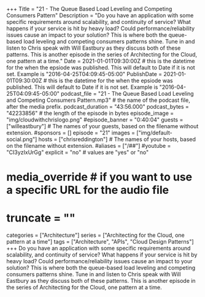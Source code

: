 +++
Title = "21 - The Queue Based Load Leveling and Competing Consumers Pattern"
Description = "Do you have an application with some specific requirements around scalability, and continuity of service? What happens if your service is hit by heavy load? Could performance/reliability issues cause an impact to your solution? This is where both the queue-based load leveling and competing consumers patterns shine. Tune in and listen to Chris speak with Will Eastbury as they discuss both of these patterns. This is another episode in the series of Architecting for the Cloud, one pattern at a time."
Date = 2021-01-01T09:30:00Z # this is the datetime for the when the epsiode was published. This will default to Date if it is not set. Example is "2016-04-25T04:09:45-05:00"
PublishDate = 2021-01-01T09:30:00Z # this is the datetime for the when the epsiode was published. This will default to Date if it is not set. Example is "2016-04-25T04:09:45-05:00"
podcast_file = "21 - The Queue Based Load Leveling and Competing Consumers Pattern.mp3" # the name of the podcast file, after the media prefix.
podcast_duration = "43:56.000"
podcast_bytes = "42233856" # the length of the episode in bytes
episode_image = "img/cloudwithchrislogo.png"
#episode_banner = "0:40:04"
guests = ["willeastbury"] # The names of your guests, based on the filename without extension.
#sponsors = []
episode = "21"
images = ["img/default-social.png"]
hosts = ["chrisreddington"] # The names of your hosts, based on the filename without extension.
#aliases = ["/##"]
#youtube = "CI3yzIxUrGg"
explicit = "no" # values are "yes" or "no"
# media_override # if you want to use a specific URL for the audio file
# truncate = ""
categories = ["Architecture"]
series = ["Architecting for the Cloud, one pattern at a time"]
tags = ["Architecture", "APIs", "Cloud Design Patterns"]
+++
Do you have an application with some specific requirements around scalability, and continuity of service? What happens if your service is hit by heavy load? Could performance/reliability issues cause an impact to your solution? This is where both the queue-based load leveling and competing consumers patterns shine. Tune in and listen to Chris speak with Will Eastbury as they discuss both of these patterns. This is another episode in the series of Architecting for the Cloud, one pattern at a time.
